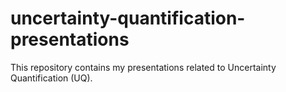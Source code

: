 # uncertainty-quantification-presentations

This repository contains my presentations related to Uncertainty Quantification (UQ).

